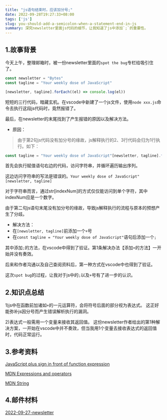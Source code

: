 ```yaml
---
title: "js语句结束时，应该加分号;"
date: 2022-09-28T19:27:33+08:00
tags: ['js']
slug: you-should-add-a-semicolon-when-a-statement-end-in-js
summary: 深究newsletter里面js代码的细节，让我知道了js中添加`;`的重要性。
---
```



## 1.故事背景

今天上午，整理邮箱时，被一份newsletter里面的`spot the bug`专栏给吸引住了。

```javascript
const newsletter = "Bytes"
const tagline = "Your weekly dose of JavaScript"

[newsletter, tagline].forEach((el) => console.log(el))
```

短短的三行代码，暗藏玄机。在vscode中新建了一个js文件，使用`node xxx.js`命令去执行这段js代码时，竟然报错了。

最后，在newsletter的末尾找到了产生报错的原因以及解决方法。

+ 原因：

> 由于第2句js代码没有加分号的缘故，js解释执行的2、3行代码会归为1行执行。如下：

```javascript
const tagline = "Your weekly dose of JavaScript"[newsletter, tagline].forEach((el) => console.log(el))
```

首先会执行赋值语句右边的代码，访问字符串，并循环遍历输出序列。

这边访问字符串的写法是错误的。`Your weekly dose of JavaScript"[newsletter, tagline]`

对于字符串而言，通过str[indexNum]的方式仅仅能访问到单个字符，其中indexNum应是一个数字。

由于第二句js语句末尾没有加分号的缘故，导致js解释执行的流程与原本的预想产生了分歧。


+ 解决方法：
 + 在`[newsletter, tagline]`前添加一个`+`号
 + 在`const tagline = "Your weekly dose of JavaScript"`语句后添加一个`;`

其中添加`;`的方法，在vscode中得到了验证。第1条解决办法【添加`+`的方法】一开始并没有奏效。

后来和作者沟通以及自己查阅资料后，第一种方式在vscode中也得到了验证。

这次`spot bug`的过程，让我对于js中的`;`以及`+`号有了进一步的认识。

## 2.知识点总结

1)js中在函数前加诸如`+`的一元运算符，会将符号后面的部分视为表达式。
这正好能弥补js因分号而产生错误解析执行的漏洞。

2)表达式一般需用一个变量来接收其返回值。
这份newsletter作者给出的第1种解决方案，一开始在vscode中并不奏效，但当我用1个变量去接收表达式的返回值时，代码正常运行。


## 3.参考资料

[JavaScript plus sign in front of function expression](https://stackoverflow.com/questions/13341698/javascript-plus-sign-in-front-of-function-expression)

[MDN Expressions and operators](https://developer.mozilla.org/en-US/docs/Web/JavaScript/Guide/Expressions_and_Operators)

[MDN String](https://developer.mozilla.org/en-US/docs/Web/JavaScript/Reference/Global_Objects/String)

## 4.邮件材料

[2022-09-27-newsletter](/document/2022-09-27-newsletter.html)